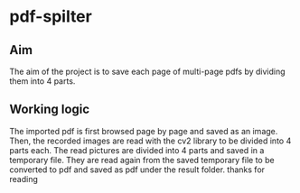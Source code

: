 # pdf-spilter

## Aim
The aim of the project is to save each page of multi-page pdfs by dividing them into 4 parts.

## Working logic
The imported pdf is first browsed page by page and saved as an image.
Then, the recorded images are read with the cv2 library to be divided into 4 parts each.
The read pictures are divided into 4 parts and saved in a temporary file.
They are read again from the saved temporary file to be converted to pdf and saved as pdf under the result folder.
thanks for reading
